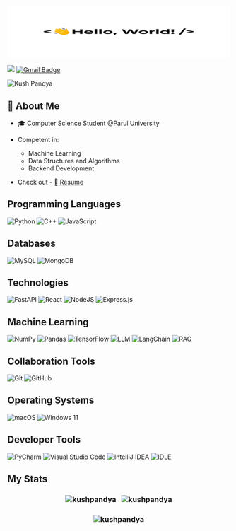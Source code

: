 <img src="introbanner.gif" alt="👋 Hi there! I'm Kush Pandya" title="👋 Hi there! I'm Kush Pandya"/>

<p>
    <a href="https://www.linkedin.com/in/kush-pandya-500889260/"><img src="https://img.shields.io/badge/Kush Pandya-%230077B5.svg?style=for-the-badge&logo=linkedin&logoColor=white"/></a>
    
<a href="mailto:pandyakush09@gmail.com">
  <img src="https://img.shields.io/badge/Gmail-D14836?style=for-the-badge&logo=gmail&logoColor=white" alt="Gmail Badge"/></a>
    <p><img src="https://komarev.com/ghpvc/?username=kushpandya&label=Profile%20views&color=0e75b6&style=flat" alt="Kush Pandya"/></p>
</p>

## 📖 About Me
- 🎓 Computer Science Student @Parul University
- Competent in:
    - Machine Learning
    - Data Structures and Algorithms
    - Backend Development
    
- Check out - <a href="https://drive.google.com/file/d/1KF3zV0RKvpq3R1kEaKvCiuvBbuDbU3-t/view?usp=drive_link" target="_blank">📄 Resume</a>

## Programming Languages

![Python](https://img.shields.io/badge/python-3670A0?style=for-the-badge&logo=python&logoColor=ffdd54)
![C++](https://img.shields.io/badge/c++-%2300599C.svg?style=for-the-badge&logo=c%2B%2B&logoColor=white)
![JavaScript](https://img.shields.io/badge/javascript-%23323330.svg?style=for-the-badge&logo=javascript&logoColor=%23F7DF1E)

## Databases

![MySQL](https://img.shields.io/badge/mysql-%2300f.svg?style=for-the-badge&logo=mysql&logoColor=white)
![MongoDB](https://img.shields.io/badge/MongoDB-%234ea94b.svg?style=for-the-badge&logo=mongodb&logoColor=white)

## Technologies

![FastAPI](https://img.shields.io/badge/FastAPI-009688?style=for-the-badge&logo=fastapi&logoColor=white)
![React](https://img.shields.io/badge/react-%2320232a.svg?style=for-the-badge&logo=react&logoColor=%2361DAFB)
![NodeJS](https://img.shields.io/badge/node.js-6DA55F?style=for-the-badge&logo=node.js&logoColor=white)
![Express.js](https://img.shields.io/badge/express.js-%23404d59.svg?style=for-the-badge&logo=express&logoColor=%2361DAFB)

## Machine Learning

![NumPy](https://img.shields.io/badge/numpy-%23013243.svg?style=for-the-badge&logo=numpy&logoColor=white)
![Pandas](https://img.shields.io/badge/pandas-%23150458.svg?style=for-the-badge&logo=pandas&logoColor=white)
![TensorFlow](https://img.shields.io/badge/tensorflow-%23FF6F00.svg?style=for-the-badge&logo=tensorflow&logoColor=white)
![LLM](https://img.shields.io/badge/LLM-%23007ACC.svg?style=for-the-badge&logo=language&logoColor=white)
![LangChain](https://img.shields.io/badge/langchain-%2300BFFF.svg?style=for-the-badge&logo=chain&logoColor=white)
![RAG](https://img.shields.io/badge/RAG-%23800080.svg?style=for-the-badge&logo=rag&logoColor=white)


## Collaboration Tools

![Git](https://img.shields.io/badge/git-%23F05033.svg?style=for-the-badge&logo=git&logoColor=white)
![GitHub](https://img.shields.io/badge/github-%23121011.svg?style=for-the-badge&logo=github&logoColor=white)

## Operating Systems

![macOS](https://img.shields.io/badge/macOS-000000?style=for-the-badge&logo=apple&logoColor=white)
![Windows 11](https://img.shields.io/badge/Windows%2011-%230079d5.svg?style=for-the-badge&logo=Windows%2011&logoColor=white)

## Developer Tools

![PyCharm](https://img.shields.io/badge/PyCharm-000000?style=for-the-badge&logo=pycharm&logoColor=white)
![Visual Studio Code](https://img.shields.io/badge/Visual%20Studio%20Code-0078d7.svg?style=for-the-badge&logo=visual-studio-code&logoColor=white)
![IntelliJ IDEA](https://img.shields.io/badge/IntelliJ%20IDEA-000000.svg?style=for-the-badge&logo=intellij-idea&logoColor=white)
![IDLE](https://img.shields.io/badge/IDLE-3776AB?style=for-the-badge&logo=python&logoColor=white)

## My Stats

<h3 align=center>
<img align="center" src="https://github-readme-stats.vercel.app/api/top-langs?username=kushpandya&show_icons=true&locale=en&layout=compact&langs_count=5&theme=tokyonight" alt="kushpandya" />
&nbsp;
<img align="center" src="https://github-readme-stats.vercel.app/api?username=kushpandya&show_icons=true&count_private=true&theme=tokyonight&hide_rank=true&hide=contribs" alt="kushpandya" />
</h3>
<h3 align=center>
<img align="center" src="https://github-readme-streak-stats.herokuapp.com/?user=kushpandya&theme=tokyonight" alt="kushpandya" />
</h3>
